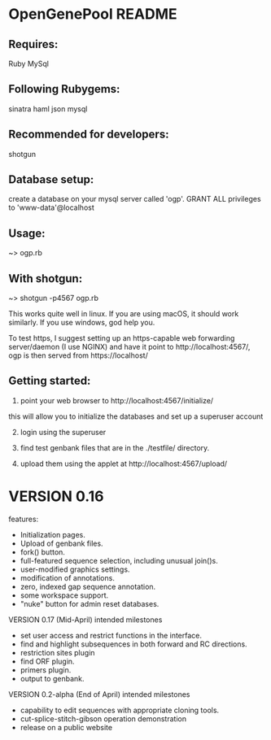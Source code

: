 OpenGenePool README
===================

Requires:
---------

Ruby
MySql

Following Rubygems:
-------------------

sinatra
haml
json
mysql

Recommended for developers:
---------------------------

shotgun


Database setup:
---------------

create a database on your mysql server called 'ogp'.  GRANT ALL privileges to 'www-data'@localhost


Usage:
------

~>  ogp.rb

With shotgun:
-------------

~> shotgun -p4567 ogp.rb

This works quite well in linux.  If you are using macOS, it should work similarly.  If you use
windows, god help you.

To test https, I suggest setting up an https-capable web forwarding server/daemon (I use NGINX)
and have it point to http://localhost:4567/, ogp is then served from https://localhost/

Getting started:
----------------

1) point your web browser to http://localhost:4567/initialize/

this will allow you to initialize the databases and set up a superuser account

2) login using the superuser

3) find test genbank files that are in the ./testfile/ directory.

4) upload them using the applet at http://localhost:4567/upload/


VERSION 0.16
============

features:
* Initialization pages.
* Upload of genbank files.
* fork() button.
* full-featured sequence selection, including unusual join()s.
* user-modified graphics settings.
* modification of annotations.
* zero, indexed gap sequence annotation.
* some workspace support.
* "nuke" button for admin reset databases.

VERSION 0.17 (Mid-April) intended milestones
* set user access and restrict functions in the interface.
* find and highlight subsequences in both forward and RC directions.
* restriction sites plugin
* find ORF plugin.
* primers plugin.
* output to genbank.

VERSION 0.2-alpha (End of April) intended milestones
* capability to edit sequences with appropriate cloning tools.
* cut-splice-stitch-gibson operation demonstration
* release on a public website
  
